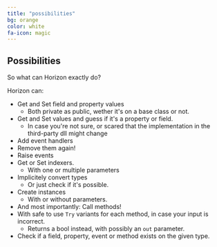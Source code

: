 ```yaml
---
title: "possibilities"
bg: orange
color: white
fa-icon: magic
---
```


## Possibilities

So what can Horizon exactly do?

Horizon can:
* Get and Set field and property values
  * Both private as public, wether it's on a base class or not.
* Get and Set values and guess if it's a property or field.
  * In case you're not sure, or scared that the implementation in the third-party dll might change
* Add event handlers
* Remove them again!
* Raise events
* Get or Set indexers.
  * With one or multiple parameters
* Implicitely convert types
  * Or just check if it's possible.
* Create instances
  * With or without parameters.
* And most importantly: Call methods!
* With safe to use `Try` variants for each method, in case your input is incorrect. 
  * Returns a bool instead, with possibly an `out` parameter.
* Check if a field, property, event or method exists on the given type.
